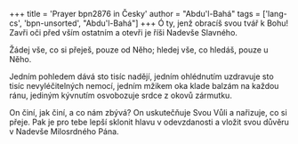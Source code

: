 +++
title = 'Prayer bpn2876 in Česky'
author = "Abdu'l-Bahá"
tags = ['lang-cs', 'bpn-unsorted', "Abdu'l-Bahá"]
+++
Ó ty, jenž obracíš svou tvář k Bohu! Zavři oči před vším ostatním a otevři je říši Nadevše Slavného.

Žádej vše, co si přeješ, pouze od Něho;
hledej vše, co hledáš, pouze u Něho.

Jedním pohledem dává sto tisíc nadějí,
jedním ohlédnutím uzdravuje sto tisíc nevyléčitelných nemocí,
jedním mžikem oka klade balzám na každou ránu,
jediným kývnutím osvobozuje srdce z okovů zármutku.

On činí, jak činí, a co nám zbývá?
On uskutečňuje Svou Vůli a nařizuje, co si přeje.
Pak je pro tebe lepší sklonit hlavu v odevzdanosti
a vložit svou důvěru v Nadevše Milosrdného Pána.
